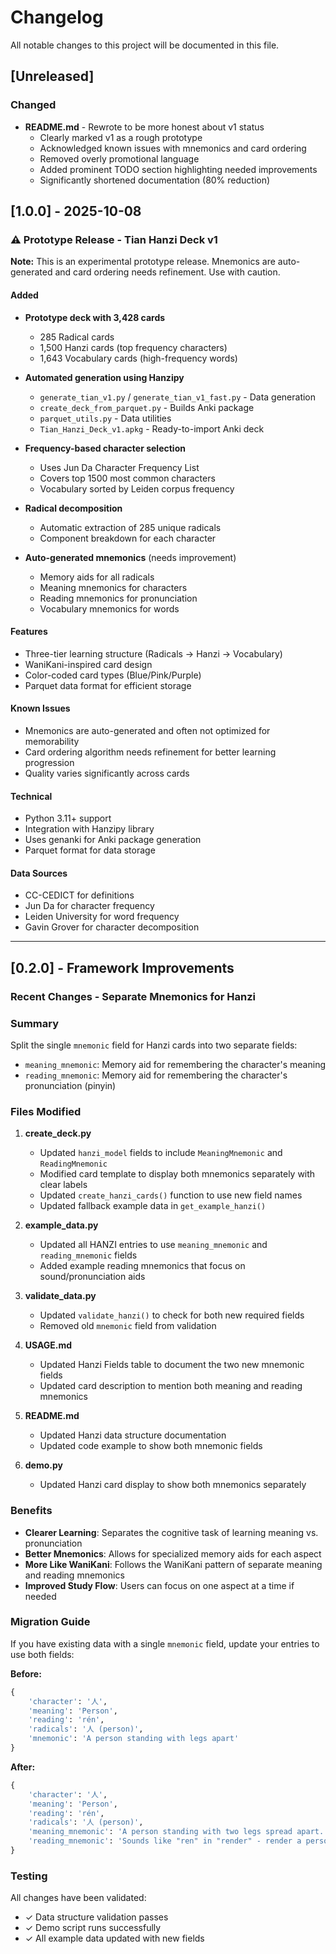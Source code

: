 # Changelog

All notable changes to this project will be documented in this file.

## [Unreleased]

### Changed
- **README.md** - Rewrote to be more honest about v1 status
  - Clearly marked v1 as a rough prototype
  - Acknowledged known issues with mnemonics and card ordering
  - Removed overly promotional language
  - Added prominent TODO section highlighting needed improvements
  - Significantly shortened documentation (80% reduction)

## [1.0.0] - 2025-10-08

### ⚠️ Prototype Release - Tian Hanzi Deck v1

**Note:** This is an experimental prototype release. Mnemonics are auto-generated and card ordering needs refinement. Use with caution.

#### Added
- **Prototype deck with 3,428 cards**
  - 285 Radical cards
  - 1,500 Hanzi cards (top frequency characters)
  - 1,643 Vocabulary cards (high-frequency words)

- **Automated generation using Hanzipy**
  - `generate_tian_v1.py` / `generate_tian_v1_fast.py` - Data generation
  - `create_deck_from_parquet.py` - Builds Anki package
  - `parquet_utils.py` - Data utilities
  - `Tian_Hanzi_Deck_v1.apkg` - Ready-to-import Anki deck

- **Frequency-based character selection**
  - Uses Jun Da Character Frequency List
  - Covers top 1500 most common characters
  - Vocabulary sorted by Leiden corpus frequency

- **Radical decomposition**
  - Automatic extraction of 285 unique radicals
  - Component breakdown for each character

- **Auto-generated mnemonics** (needs improvement)
  - Memory aids for all radicals
  - Meaning mnemonics for characters
  - Reading mnemonics for pronunciation
  - Vocabulary mnemonics for words

#### Features
- Three-tier learning structure (Radicals → Hanzi → Vocabulary)
- WaniKani-inspired card design
- Color-coded card types (Blue/Pink/Purple)
- Parquet data format for efficient storage

#### Known Issues
- Mnemonics are auto-generated and often not optimized for memorability
- Card ordering algorithm needs refinement for better learning progression
- Quality varies significantly across cards

#### Technical
- Python 3.11+ support
- Integration with Hanzipy library
- Uses genanki for Anki package generation
- Parquet format for data storage

#### Data Sources
- CC-CEDICT for definitions
- Jun Da for character frequency
- Leiden University for word frequency
- Gavin Grover for character decomposition

---

## [0.2.0] - Framework Improvements

### Recent Changes - Separate Mnemonics for Hanzi

### Summary
Split the single `mnemonic` field for Hanzi cards into two separate fields:
- `meaning_mnemonic`: Memory aid for remembering the character's meaning
- `reading_mnemonic`: Memory aid for remembering the character's pronunciation (pinyin)

### Files Modified

1. **create_deck.py**
   - Updated `hanzi_model` fields to include `MeaningMnemonic` and `ReadingMnemonic`
   - Modified card template to display both mnemonics separately with clear labels
   - Updated `create_hanzi_cards()` function to use new field names
   - Updated fallback example data in `get_example_hanzi()`

2. **example_data.py**
   - Updated all HANZI entries to use `meaning_mnemonic` and `reading_mnemonic` fields
   - Added example reading mnemonics that focus on sound/pronunciation aids

3. **validate_data.py**
   - Updated `validate_hanzi()` to check for both new required fields
   - Removed old `mnemonic` field from validation

4. **USAGE.md**
   - Updated Hanzi Fields table to document the two new mnemonic fields
   - Updated card description to mention both meaning and reading mnemonics

5. **README.md**
   - Updated Hanzi data structure documentation
   - Updated code example to show both mnemonic fields

6. **demo.py**
   - Updated Hanzi card display to show both mnemonics separately

### Benefits

- **Clearer Learning**: Separates the cognitive task of learning meaning vs. pronunciation
- **Better Mnemonics**: Allows for specialized memory aids for each aspect
- **More Like WaniKani**: Follows the WaniKani pattern of separate meaning and reading mnemonics
- **Improved Study Flow**: Users can focus on one aspect at a time if needed

### Migration Guide

If you have existing data with a single `mnemonic` field, update your entries to use both fields:

**Before:**
```python
{
    'character': '人',
    'meaning': 'Person',
    'reading': 'rén',
    'radicals': '人 (person)',
    'mnemonic': 'A person standing with legs apart'
}
```

**After:**
```python
{
    'character': '人',
    'meaning': 'Person',
    'reading': 'rén',
    'radicals': '人 (person)',
    'meaning_mnemonic': 'A person standing with two legs spread apart.',
    'reading_mnemonic': 'Sounds like "ren" in "render" - render a person in a drawing!'
}
```

### Testing

All changes have been validated:
- ✓ Data structure validation passes
- ✓ Demo script runs successfully
- ✓ All example data updated with new fields
